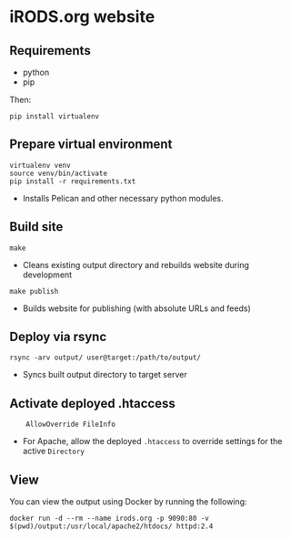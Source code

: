 # iRODS.org website


## Requirements
- python
- pip

Then:

```pip install virtualenv```

## Prepare virtual environment
```
virtualenv venv
source venv/bin/activate
pip install -r requirements.txt
```

- Installs Pelican and other necessary python modules.

## Build site
```
make
```

- Cleans existing output directory and rebuilds website during development

```
make publish
```

- Builds website for publishing (with absolute URLs and feeds)

## Deploy via rsync
```
rsync -arv output/ user@target:/path/to/output/
```

- Syncs built output directory to target server

## Activate deployed .htaccess

```
    AllowOverride FileInfo
```

- For Apache, allow the deployed `.htaccess` to override settings for the active `Directory`

## View

You can view the output using Docker by running the following:

```
docker run -d --rm --name irods.org -p 9090:80 -v $(pwd)/output:/usr/local/apache2/htdocs/ httpd:2.4
```
